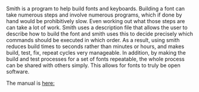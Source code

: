 Smith is a program to help build fonts and keyboards. Building a font can take
numerous steps and involve numerous programs, which if done by hand would be
prohibitively slow. Even working
out what those steps are can take a lot of work. Smith uses a description file
that allows the user to describe how to build the font and smith uses this to
decide precisely which commands should be executed in which order. As a result,
using smith reduces build times to seconds rather than minutes or hours,
and makes build, test, fix, repeat
cycles very manageable. In addition, by making the build and test processes
for a set of fonts repeatable, the whole process can be shared with others simply.
This allows for fonts to truly be open software.

The manual is [here:](docs/smith/manual.asc)
